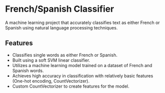 # French/Spanish Classifier
A machine learning project that accurately classifies text as either French or Spanish using natural language processing techniques.

## Features
- Classifies single words as either French or Spanish.
- Built using a soft SVM linear classifier.
- Utilizes a machine learning model trained on a dataset of French and Spanish words.
- Achieves high accuracy in classification with relatively basic features (One-hot encoding, CountVectorizer).
- Custom CountVectorizer to create features for the model.
